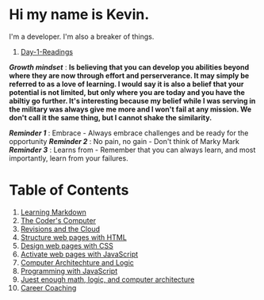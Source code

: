 # Hi my name is Kevin.
I'm a developer.
I'm also a breaker of things.

1. [Day-1-Readings](https://github.com/kevinhenry/reading-notes/blob/main/day1.md)

***Growth mindset*** : **Is believing that you can develop you abilities beyond where they are now through effort and perserverance. It may simply be referred to as a love of learning. I would say it is also a belief that your potential is not limited, but only where you are today and you have the abiltiy go further. It's interesting because my belief while I was serving in the military was always give me more and I won't fail at any mission. We don't call it the same thing, but I cannot shake the similarity.**

***Reminder 1*** : Embrace - Always embrace challenges and be ready for the opportunity
***Reminder 2*** : No pain, no gain - Don't think of Marky Mark
***Reminder 3*** : Learns from - Remember that you can always learn, and most importantly, learn from your failures. 

# Table of Contents
1. [Learning Markdown](https://github.com/kevinhenry/reading-notes/blob/main/day1.md)
2. [The Coder's Computer](https://github.com/kevinhenry/reading-notes/blob/main/day2.md)
3. [Revisions and the Cloud](https://github.com/kevinhenry/reading-notes/blob/main/day3.md)
4. [Structure web pages with HTML](https://github.com/kevinhenry/reading-notes/blob/main/day4.md)
5. [Design web pages with CSS](https://github.com/kevinhenry/reading-notes/blob/main/day5.md)
6. [Activate web pages with JavaScript](https://github.com/kevinhenry/reading-notes/blob/main/day6a.md)
6. [Computer Architechture and Logic](https://github.com/kevinhenry/reading-notes/blob/main/day6b.md)
7. [Programming with JavaScript](https://github.com/kevinhenry/reading-notes/blob/main/day7.md)
8. [Juest enough math, logic, and computer architecture](https://github.com/kevinhenry/reading-notes/blob/main/day8.md)
9. [Career Coaching](https://github.com/kevinhenry/reading-notes/blob/main/day9.md)